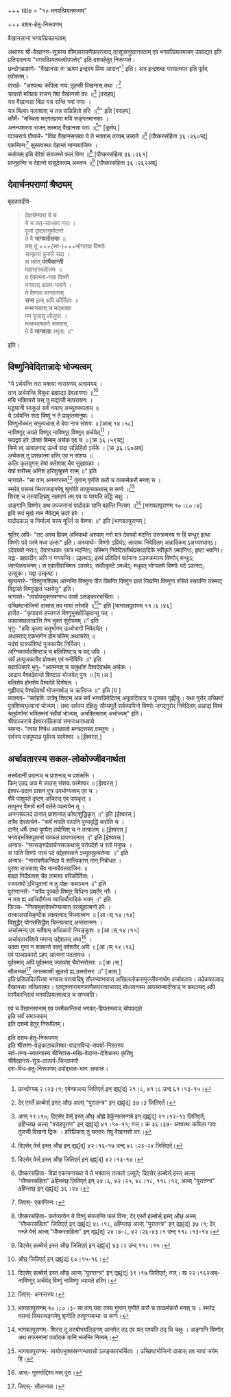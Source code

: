 +++
title = "१० भगवत्प्रियतमत्वम्"

+++
दशम-हेतु-निरूपणम्
    
वैखानसानां भगवत्प्रियतमत्वम्
    
अथास्य श्री-वैखानस-सूत्रस्य शीमन्नारायणैकपरत्वाद् तत्सूत्रानुष्ठानवताम् एव भगवत्प्रियतमत्वम् उपपद्यत इति प्रतिपादनाय "भगवत्प्रियतमत्वोपपत्तेर्" इति दशमहेतुर् निरूप्यते।  
छन्दोगब्राह्मणे- "वैखानसा वा ऋषय इन्द्रस्य प्रिया आसन्"[^८५१] इति। अत्र इन्द्रशब्दः परमात्मपर इति पूर्वम् एवोक्तम्।  
वाराहे- "अश्वत्थः कपिला गावः तुलसी विखनास् तथा ।[^८५२]  
चत्वारो मत्प्रिया राजन् तेषां वैखानसो वरः ॥[^८५३] [वराहप्]  
यत्र वैखानसा विप्रा यत्र सन्ति गवां गणाः ।  
यत्र बिल्वाः पलाशाश् च तत्र सन्निहितो हरिः ॥[^८५४]" इति [वराहप्]  
कौर्मे- "मच्चिता मद्गतप्राणा मयि सङ्गतमानसाः ।  
अनन्यशरणा राजन् तस्माद् वैखानसा वराः ॥[^८५५]" [कूर्मप् ]  
पाञ्चरात्रे पौष्करे- "विप्रा वैखानसाख्या ये ते भक्तास् तत्त्वम् उच्यते ॥[^८५६] [पौष्करसंहिता ३६।२६०च्द्]  
एकन्तिनः[^८५७] सुसत्वस्था देहान्तं नान्ययाजिनः ।  
कर्तव्यम् इति देवेशं संयजन्ते फलं विना ॥[^८५८] [पौष्करसंहिता ३६।२६१]  
प्राप्नुवन्ति च देहान्ते वासुदेवत्वम् अब्जज ॥[^८५९] [पौष्करसंहिता ३६।२६२अब्]  
    
## देवार्चनपराणां श्रैष्ठ्यम्
    
बृहन्नारदीये- 

> देवार्चनपरा ये च  
ये च तत्-साधका नराः ।  
पूजां दृष्ट्वानुमोदन्ते  
ते वै **भागवतोत्तमाः** ॥   
यस् तु +++(स्व-)+++भोगतया विष्णोः  
सत्कृत्यं कुरुते सदा ।  
स भवेत् **परमैकान्ती**  
महाभागवतोत्तमः ॥   
य ऐकान्त्य-गता विष्णौ  
भगवत्य् आत्म-भावने ।  
ते वैष्णवा भागवतास्  
**सन्त** इत्य् अपि कीर्तिताः ॥   
मन्मानसाश् च मद्भक्ता  
मम पूजासु लोलुपाः ।  
मत्कथाश्रवणे सक्तास्  
ते वै **भागवताः** स्मृताः ॥"

इति।


[^८५१]: छान्दोग्यब्र् २।२३।१; एबेन्फ़ल्ल्स् ज़ितिएर्त् इन् द्ह्न्[द्] २१।८, ४१।८ उन्द् ६१।१३-१५।  
[^८५२]: देर् एर्स्ते हल्ब्वेर्स् इस्त् औछ् अल्स् "पुरातन्त्र" इन् द्ह्न्[द्] ३७।३ ज़ितिएर्त्।  
[^८५३]: आस् १९।१०; दिएसेर् वेर्स् इस्त् औछ् ओह्ने हेर्कुन्फ़्त्सन्गबे इन् द्ह्न्[द्] २१।१२-१३ ज़ितिएर्त्, äह्न्लिछ् अल्स् "वराहपुराण" इन् द्ह्न्[द्] ४१।१०-११; व्ग्ल्। क्र ३६।३७- अश्वत्थः कपिला गावः तुलसी विखनो द्विजः । हरिप्रियास् तु चत्वारः तेषु वैखानसो वरः।  
[^८५४]: दिएसेर् वेर्स् इस्त् औछ् इन् द्ह्न्[द्] ४२।१६-१७ उन्द् ४८।२३-२४ ज़ितिएर्त्।  
[^८५५]: दिएसेर् वेर्स् इस्त् औछ् ज़ितिएर्त् इन् द्ह्न्[द्] ४२।१३-१४।  
[^८५६]: पौष्करसंहिता- विप्रा एकायनाख्या ये ते भक्तास् तत्त्वतो ऽच्युते; दिएसेर् हल्ब्वेर्स् इस्त् अल्स् "पौष्करसंहिता" äह्न्लिछ् ज़ितिएर्त् इन् २४।६, ४२।२५, ४८।१८, ११८।१२, अल्स् "पुरातन्त्र" äह्न्लिछ् इन् द्ह्न्[द्] ३६।२४।  
[^८५७]: लिएस्- एकान्तिनः।  
[^८५८]: पौष्करसंहिता- कर्तव्यत्वेन ये विष्णुं संयजन्ति फलं विना; देर् एर्स्ते हल्ब्वेर्स् इस्त् औछ् अल्स् "पौष्करसंहिता" ज़ितिएर्त् इन् द्ह्न्[द्] ४८।१८, äह्न्लिछ् अल्स् "पुरातन्त्र" इन् द्ह्न्[द्] ३७।१; देर् गन्ज़े वेर्स् अल्स् "पौष्करसंहिता" इन् द्ह्न्[द्] २४।७-८, ४२।२६-४३।१ उन्द् ११८।१३-१४।  
[^८५९]: दिएसेर् हल्ब्वेर्स् इस्त् औछ् ज़ितिएर्त् इन् द्ह्न्[द्] ४३।२ उन्द् ११८।१५।   


## विष्णुनिवेदितान्नादेः भोज्यत्वम्
    

"ये ऽर्चयन्ति नरा भक्त्या नारायणम् अनामयम् ।  
तान् अर्चयन्ति विबुधा ब्रह्माद्या देवतागणाः ॥[^८६०]  
मयि भक्तिपरो यस् तु मद्याजी मत्परायणः ।  
मद्ध्यानी स्वकुलं सर्वं नयत्य् अच्युतरूपताम् ॥  
ये ऽर्चयन्ति सदा विष्णुं न ते प्राकृतमानुषाः ।  
विष्णुलोकात् समुत्पन्नास् ते देवा नात्र संशयः ॥ [आस् १४।५८]  
नाविष्णुर् जयते विष्णुर् नाविष्णुर् विष्णुम् अर्चयेत्[^८६१] ।  
रूपद्वयं हरेः प्रोक्तं बिम्बम् अर्चक एव च ॥ [क्र ३६।५९च्द्]  
बिम्बे त्व् आवाहनाद् ऊर्ध्वं सदा सन्निहितो ऽर्चके । [क्र ३६।६०अब्]  
अर्चकस् तु प्रसन्नात्मा हरिर् एव न संशयः ॥  
कलिः कृतयुगस् तेषां क्लेशाश् चैव सुखावहाः ।  
येषां शरीरम् अनिशं हरिशुश्रूषणे रतम् ॥" इति  
भागवते- "सा वाग् अनन्तरस्य[^८६२] गुणान् गृणीते करौ च तत्कर्मकरौ मनश् च ।  
स्मरेद् वसन्तं स्थिरजङ्गमेषु श्रुणोति तत्पुण्यकथास् स कर्णः ॥[^८६३]  
शिरश् च तस्याङ्घ्रिषु नम्रमाणं तम् एव यः पश्यति तद्धि चक्षुः ।  
अङ्गानि विष्णोर् अथ तज्जनानां पादोदकं यानि वहन्ति नित्यम् ॥[^८६४] [भागवतपुराणम् १०।८०।४]  
हृदि रूपं मुखे नाम नैवेद्यम् उदरे हरेः ।  
पादोदकञ् च निर्माल्यं यस्य मूर्ध्नि स वैष्णवः ॥" इति [भागवतपुराणम् ]  
    

[^८६०]: औछ् ज़ितिएर्त् इन् द्ह्न्[द्] ६०।१५-१६।  
[^८६१]: दिएसेर् हल्ब्वेर्स् इस्त् औछ् अल्स् "पुरातन्त्र" इन् द्ह्न्[द्] ३९।१७ ज़ितिएर्त्; व्ग्ल्। ख २२।१६२अब्- नाविष्णुर् अर्चयेद् विष्णुं नाविष्णुः ध्यायते हरिम्।  
[^८६२]: लिएस्- अनन्तस्य।  
[^८६३]: भागवतपुराणम् १०।८०।३- सा वाग् यया तस्य गुणान् गृणीते करौ च तत्कर्मकरौ मनश् च । स्मरेद् वसन्तं स्थिरजङ्गमेषु शृणोति तत्पुण्यकथाः स कर्णः।  
[^८६४]: भागवतपुराणम्- शिरस् तु तस्योभयलिङ्गम् आनमेत् तद् एव यत् पश्यति तद् धि चक्षुः । अङ्गानि विष्णोर् अथ तज्जनानां पादोदकं यानि भजन्ति नित्यम्।   


श्रुतिर् अपि- "तद् अस्य प्रियम् अभिपाथो अश्याम् नरो यत्र देवयवो मदन्ति उरुक्रमस्य स हि बन्धुर् इत्था विष्णोः पदे परमे मध्व उत्सः" इति। अस्यार्थः- विष्णोः ऽप्रियंऽ; तत्पाथः निवेदितम् अन्नादिकम् ऽअभ्यश्याम्ऽ। ऽदेवयवो नराःऽ; देवाराधकाः ऽयत्र मदन्तिऽ; यस्मिन् निवेदिततीर्थप्रसादादिके स्वीकृते ऽमदन्तिऽ; हृष्टा भवन्ति। यद्वा- ब्रह्मादीन् अपि न गणयन्ति। ऽइत्थाऽ; इत्थं प्रतिदिनं वर्तमानः ऽउरुक्रमस्य विष्णोर् बन्धुःऽ; जात्येकवचनम्। स एवातीवाभिमतः ऽपरमेऽ; सर्वोत्कृष्टे ऽमध्वेऽ; मधुवत् भोग्यतमे विष्णोः पदे ऽउत्सऽ; उत्सुकः। यद्वा उत्कृष्टः।  
श्रुत्यन्तरे- "विष्णुनाशितम् अश्नन्ति विष्णुना पीतं पिबन्ति विष्णुन घ्रातं जिघ्रन्ति विष्णुना रसितं रसयन्ति तस्माद् विद्वांसो विष्णूपहृतं भक्षयेयुः" इति।  
भागवते- "त्वयोपभुक्तस्रग्गन्ध वासो ऽलङ्कारचर्चिताः ।  
उच्छिष्टभोजिनो दासास् तव मायां तरेमहि ॥[^८६५]" इति [भागवतपुराणम् ११।६।४६]  
हारीत- "कृपादत्तं हस्तगतं विष्णुभुक्तोज्झितन्तु यत् ।  
उपवासछलान्नात्ति तेन भुक्तं सुरोपमम् ॥" इति  
भृगु- "हविः कृत्वा चतुर्भागम् ऊर्ध्वभागौ निवेदयेत् ।  
अधस्ताद् एकभागेन होम बलिम् अथाचरेत् ॥  
यदंशं पात्रसंशिष्टं पूजकायैव निर्मितम् ।  
अग्निकार्यावशिष्टञ् च बलिशिष्टञ् च यद् धविः ।  
सर्वं तत्पूजकायैव प्रोक्तम् एवं मनीषिभिः ॥" इति  
यज्ञाधिकारे भृगु- "आत्मनश् च चतुर्थांशं वैश्वदेवार्थम् अर्चकः ।  
आदाय वैश्वदेवान्ते शिष्टान्नं भोजयेत् पुनः ॥ [य्।अ ]  
बलिशेषं होमशेषं वैश्वदेवे विशेषतः ।  
गृह्णीयाद् वैश्वदेवार्थं भोजनार्थञ् च ऋत्विजः ॥" इति [य ]  
काश्यप- "सर्वहविः पात्रेषु शिष्टम् अन्नं सर्वं भगवन्निवेदितम् अपूपादिकञ् च पूजका गृह्णीयुः। यथा गुरोर् उच्छिष्टं पुत्रशिष्यभृत्यानां भोज्यम्। तथा सर्वस्य रक्षितुः सौम्यमूर्ते सर्वव्यापिनो विष्णोः जगद्गुरोर् निवेदितम् अन्नाद्यं विश्वं चतुर्वर्णानां भक्तिमतां सर्वेषां भोज्यम्, अभक्तिमताम् अभोज्यम्" इति।  
श्रीपाञ्चरात्रे ईश्वरसंहितायां समाराधनाध्याये  
स्कन्द- "त्वया निषेध आख्यातो मन्त्रदत्तस्य वस्तुनः ।  
सर्वस्य पत्रपुष्पान्न पूर्वस्य परमेश्वर ॥ [ईश्वरस् ]  
    

[^८६५]: भागवतपुराणम्- त्वयोपभुक्तस्रग्गन्धवासो ऽलङ्कारचर्चिताः । उच्छिष्टभोजिनो दासास् तव मायां जयेम हि।   


## अर्चावतारस्य सकल-लोकोज्जीवनार्थता
    
तस्येदानीं प्रदानञ् च प्राशनञ् च प्रशंससि ।  
किम् एतद् अत्र मे जातस् संशयः परमेश्वर ॥ [ईश्वरस् ]  
ईश्वर-प्रदानं प्राशनं पुत्र उपभोग्यत्वम् एव च ।  
शैवे पाशुपते दृष्टम् अचिराद् एव पापकृत् ॥  
तत्पुनर् वैष्णवे मार्गे वर्तते व्यत्ययेन तु ।  
अनन्तफलदं दानात् प्राशानात् कोष्टशुद्धिकृत् ॥" इति [ईश्वरस् ]  
तत्रैव देवतार्चने- "कर्षं नयति पापानि पुण्यवृद्धिं करोति च ।  
दानैर् धर्मैः तथा पुण्यैस् तपोभिश् च न तत्फलम् ॥ [ईश्वरस् ]  
भगवद्भक्तिपूतानां यत्फलं प्रापणादनात् ॥" इति [ईश्वरस् ]  
अन्यत्र- "सत्सङ्गदेवार्चनसत्कथासु परोपदेशे च रतो मनुष्यः ।  
स याति विष्णोः परमं पदं यद्देहावसाने ऽच्युततुल्यतेजाः ॥" इति  
अन्यत्र- "नारायणैकनिष्ठा ये सात्त्विकास् तान् निबोधत ।  
पुरुषा राजसाश् चैव नानादैवतयाजिनः ॥  
बाह्या निर्देवताश् चैव तामसाः परिकीर्तिताः ।  
रजस्तमो ऽभिभूतानां न तु मोक्षः कथञ्चन ॥" इति  
पुराणान्तरे- "यत्रैव पूज्यते विष्णुर् विधिना प्रयतैर् नरैः ।  
न तत्र ह्य् आधिदौर्गत्य व्याधिचौरादिकं भयम् ॥" इति  
किञ्च- "नित्यमुक्तोपभोग्यत्वात् परव्यूहात्मनो हरेः ।  
तत्कालसन्निकृष्टैक लक्ष्यत्वाद् विभवात्मनः ॥ [आ।स् १४।१४]  
विशुद्धैर् योगसंसिद्धैश् चिन्त्यत्वाद् अन्तरात्मनः ।  
अर्चात्मन्य् एव सर्वेषाम् अधिकारो निरङ्कुशः ॥ [आ।स् १४।१५]  
अर्चावतारविषये ममाप्य् उद्देशतस् तथा[^८६६] ।  
उक्ता गुणा न शक्यन्ते वक्तुं वर्षशतैर् अपि ॥ [आ।स् १४।१६]  
एवं पञ्चप्रकारो ऽहम् आत्मनां पततामधः ।  
पूर्वस्माद् अपि पूर्वस्मात् ज्यायांश् चैवोत्तरोत्तरः ॥ [आ।स् ]  
सौलभ्यतं[^८६७] जगत्स्वामी सुलभो ह्य् उत्तरोत्तरः ॥" [आस् ]  
इति प्रतिपादितरित्या भगवतः परत्वादिषु सौलभ्याभावात् अखिललोकसमुज्जीवनार्थम् अर्चावतारः। तदेकपरत्वाद् वैखानसाः तत्प्रियतमाः। एतदृशनारायणायणैकपरत्वाभावाद् बोधायनस्य आपस्तम्बादीनाञ् न कथञ्चद् अपि परमैकान्तित्वं भगवत्प्रियतमत्वञ् च सम्भवति।  

एवं च वैखानसानाम् एव परमैकान्तित्वं भगवत्-प्रियतमत्वञ् चोपपद्यते  
इति सर्वं समञ्जसम्  
इति दशमो हेतुर् निरूपितम्।  

इति दशम-हेतु-निरूपणम्  
इति श्रीरमण-वेङ्कटाचलेश्वर-पादारविन्द-सपर्या-निरतस्य  
सर्व-तन्त्र-स्वतन्त्रस्य श्रीनिवास-मखि-वेदान्त-देशिकस्य कृतिषु  
श्रीवैखानस-सूत्र-तात्पर्य-चिन्तामणौ  
दश-विध-हतु-निरूपणम् उपोद्घात-भागः समाप्तः।  
    

[^८६६]: आस्- गुरुणोद्दिश्य माम् पुरा।  
[^८६७]: लिएस्- सौलभ्यतः।  

